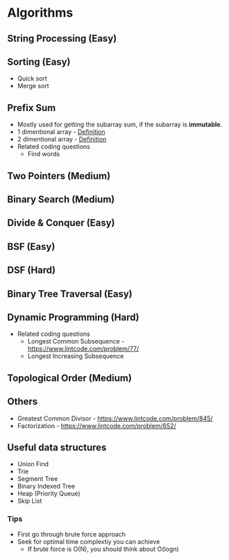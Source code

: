 # Algorithms

## String Processing (Easy)

## Sorting (Easy)
* Quick sort
* Merge sort

## Prefix Sum
* Mostly used for getting the subarray sum, if the subarray is **immutable**.
* 1 dimentional array - [Definition](https://github.com/dengkliu/algorithms/blob/master/PrefixSum.java) 
* 2 dimentional array - [Definition](https://github.com/dengkliu/algorithms/blob/master/prefixSum2Dimention.java)
* Related coding questions
  * Find words

## Two Pointers (Medium)

## Binary Search (Medium)

## Divide & Conquer (Easy)

## BSF (Easy)

## DSF (Hard)

## Binary Tree Traversal (Easy)

## Dynamic Programming (Hard)
* Related coding questions
  * Longest Common Subsequence - https://www.lintcode.com/problem/77/
  * Longest Increasing Subsequence 

## Topological Order (Medium)

## Others
* Greatest Common Divisor - https://www.lintcode.com/problem/845/
* Factorization - https://www.lintcode.com/problem/652/

## Useful data structures
* Union Find
* Trie
* Segment Tree
* Binary Indexed Tree
* Heap (Priority Queue)
* Skip List

### Tips
* First go through brute force approach
* Seek for optimal time complextiy you can achieve
  * If brute force is O(N), you should think about O(logn)
